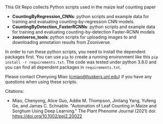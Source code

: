 This Git Repo collects Python scripts used in the maize leaf counting paper

- **CountingByRegression_CNNs**: python scripts and example data for training and evaluating counting-by-regression CNN models.
- **CountingByDetection_FasterRCNNs**: python scripts and example data for training and evaluating counting-by-detection Faster-RCNN models
- **zooniverse_tools**: python scripts for uploading images to and downloading annotation results from Zooniverse.

In order to run these python scripts, you need to install the dependent packages first. You can use `pip` to create a running environment like this `pip install -r requirements.txt`. The code was tested under python 3.8.0 and you can find all dependent packages in `requirements.txt`.

Please contact Chenyong Miao (cmiao@huskers.unl.edu) if you have any questions when using these scripts. 

Citations:
- Miao, Chenyong, Alice Guo, Addie M. Thompson, Jinliang Yang, Yufeng Ge, and James C. Schnable. "Automation of Leaf Counting in Maize and Sorghum Using Deep Learning." The Plant Phenome Journal (2021) doi: https://doi.org/10.1002/ppj2.20022
